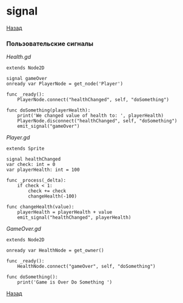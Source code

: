 # signal

[Назад][back]

### Пользовательские сигналы

_Health.gd_

```gdscript
extends Node2D

signal gameOver
onready var PlayerNode = get_node('Player')

func _ready():
	PlayerNode.connect("healthChanged", self, "doSomething")

func doSomething(playerHealth):
	print('We changed value of health to: ', playerHealth)
	PlayerNode.disconnect("healthChanged", self, "doSomething")
	emit_signal("gameOver")
```

_Player.gd_

```gdscript
extends Sprite

signal healthChanged
var check: int = 0
var playerHealth: int = 100

func _process(_delta):
	if check < 1:
		check += check
		changeHealth(-100)

func changeHealth(value):
	playerHealth = playerHealth + value
	emit_signal("healthChanged", playerHealth)
```

_GameOver.gd_

```gdscript
extends Node2D

onready var HealthNode = get_owner()

func _ready():
	HealthNode.connect("gameOver", self, "doSomething")

func doSomething():
	print('Game is Over Do Something ')
```

[Назад][back]

[back]: <.> "Назад к оглавлению"
